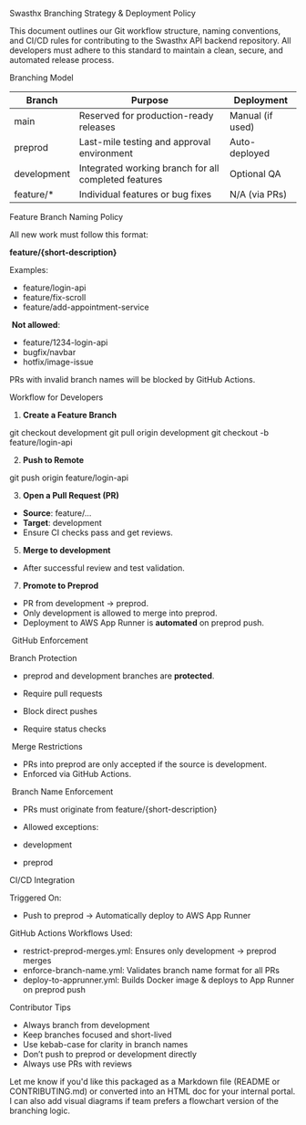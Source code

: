 Swasthx Branching Strategy & Deployment Policy

This document outlines our Git workflow structure, naming conventions, and CI/CD rules for contributing to the Swasthx API backend repository. All developers must adhere to this standard to maintain a clean, secure, and automated release process.

Branching Model

| Branch | Purpose | Deployment |
| --- | --- | --- |
| main | Reserved for production-ready releases | Manual (if used) |
| preprod | Last-mile testing and approval environment | Auto-deployed |
| development | Integrated working branch for all completed features | Optional QA |
| feature/* | Individual features or bug fixes | N/A (via PRs) |

Feature Branch Naming Policy

All new work must follow this format:

**feature/{short-description}**

Examples:

*   feature/login-api
*   feature/fix-scroll
*   feature/add-appointment-service

 **Not allowed**:

*   feature/1234-login-api
*   bugfix/navbar
*   hotfix/image-issue

PRs with invalid branch names will be blocked by GitHub Actions.

Workflow for Developers

1.  **Create a Feature Branch**

git checkout development git pull origin development git checkout -b feature/login-api

2.  **Push to Remote**

git push origin feature/login-api

3.  **Open a Pull Request (PR)**

*   **Source**: feature/...
*   **Target**: development
*   Ensure CI checks pass and get reviews.

5.  **Merge to development**

*   After successful review and test validation.

7.  **Promote to Preprod**

*   PR from development → preprod.
*   Only development is allowed to merge into preprod.
*   Deployment to AWS App Runner is **automated** on preprod push.

 GitHub Enforcement

Branch Protection

*   preprod and development branches are **protected**.

*   Require pull requests
*   Block direct pushes
*   Require status checks

 Merge Restrictions

*   PRs into preprod are only accepted if the source is development.
*   Enforced via GitHub Actions.

 Branch Name Enforcement

*   PRs must originate from feature/{short-description}
*   Allowed exceptions:

*   development
*   preprod

CI/CD Integration

Triggered On:

*   Push to preprod → Automatically deploy to AWS App Runner

GitHub Actions Workflows Used:

*   restrict-preprod-merges.yml: Ensures only development → preprod merges
*   enforce-branch-name.yml: Validates branch name format for all PRs
*   deploy-to-apprunner.yml: Builds Docker image & deploys to App Runner on preprod push

Contributor Tips

*   Always branch from development
*   Keep branches focused and short-lived
*   Use kebab-case for clarity in branch names
*   Don’t push to preprod or development directly
*   Always use PRs with reviews

Let me know if you'd like this packaged as a Markdown file (README or CONTRIBUTING.md) or converted into an HTML doc for your internal portal. I can also add visual diagrams if team prefers a flowchart version of the branching logic.